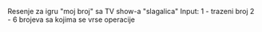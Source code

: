 Resenje za igru "moj broj" sa TV show-a "slagalica"
Input:
1 - trazeni broj
2 - 6 brojeva sa kojima se vrse operacije
